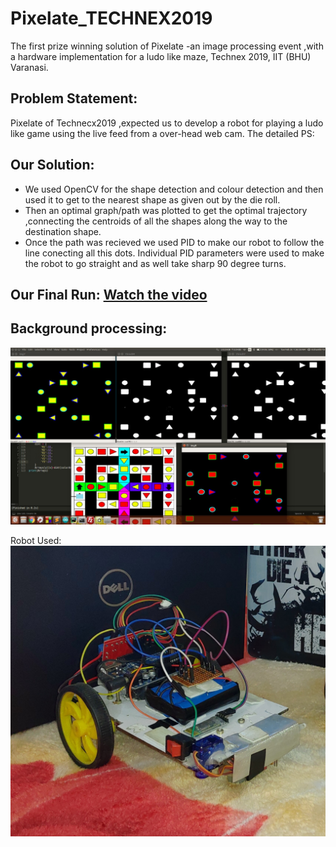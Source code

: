 # Pixelate_TECHNEX2019
The first prize winning solution of Pixelate -an image processing event ,with a hardware implementation for a ludo like maze, Technex 2019, IIT (BHU) Varanasi.

## Problem Statement:
Pixelate of Technecx2019 ,expected us to develop a robot for playing a ludo like game using the live feed from a over-head web cam.
The detailed PS: 

## Our Solution:
 
* We used OpenCV for the shape detection and colour detection and then used it to get to the nearest shape as given out by  the die roll.
* Then an optimal graph/path was plotted to get the optimal trajectory ,connecting the centroids of all the shapes along the way to the destination shape.
* Once the path was recieved we used PID to make our robot to follow the line conecting all this dots. Individual PID parameters were used to make the robot to go straight and as well take sharp 90 degree turns.

## Our Final Run: [Watch the video](https://drive.google.com/file/d/120BLAxGn3nnFRBQjH3iGT_9vKcmoUdTq/view?usp=sharing)

## Background processing:
![Screenshot](https://github.com/wikkieritz/PIXELATE_TECHNEX2019/blob/master/Images/ScreenShot.jpg)

Robot Used:
![Robot](https://github.com/wikkieritz/PIXELATE_TECHNEX2019/blob/master/Images/robot_used.jpg)
